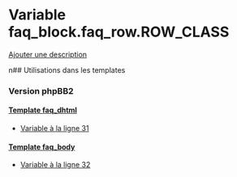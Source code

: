 # Variable faq_block.faq_row.ROW_CLASS
[Ajouter une description](https://fa-tvars.appspot.com/faq_block.faq_row.ROW_CLASS)

n## Utilisations dans les templates

### Version phpBB2

#### [Template faq_dhtml](subsilver/faq_dhtml.md)
* [Variable à la ligne 31](../subsilver/faq_dhtml.tpl#L31)

#### [Template faq_body](subsilver/faq_body.md)
* [Variable à la ligne 32](../subsilver/faq_body.tpl#L32)
